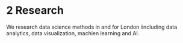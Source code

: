 # 2 Research

We research data science methods in and for London iincluding data analytics, data visualization, machien learning and AI.
